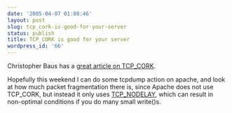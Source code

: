```yaml
---
date: '2005-04-07 01:08:46'
layout: post
slug: tcp_cork-is-good-for-your-server
status: publish
title: TCP_CORK is good for your server
wordpress_id: '66'
---
```


Christopher Baus has a [great article on TCP_CORK](http://www.baus.net/on-tcp_cork).  
  

Hopefully this weekend I can do some tcpdump action on apache, and look at how much packet fragmentation there is, since Apache does not use TCP_CORK, but instead it only uses [TCP_NODELAY](http://www.unixguide.net/network/socketfaq/2.16.shtml), which can result in non-optimal conditions if you do many small write()s.
